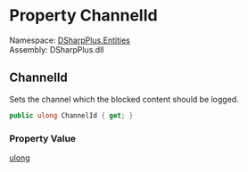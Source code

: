 # Property ChannelId

Namespace: [DSharpPlus.Entities](DSharpPlus.Entities.md)  
Assembly: DSharpPlus.dll

## <a id="DSharpPlus_Entities_DiscordRuleActionMetadataBuilder_ChannelId"></a>ChannelId

Sets the channel which the blocked content should be logged.

```csharp
public ulong ChannelId { get; }
```

### Property Value

[ulong](https://learn.microsoft.com/dotnet/api/system.uint64)

